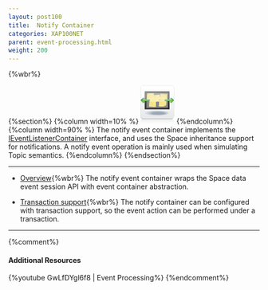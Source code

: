 ```yaml
---
layout: post100
title:  Notify Container
categories: XAP100NET
parent: event-processing.html
weight: 200
---
```


{%wbr%}

{%section%}
{%column width=10% %}
![fifo-groups.png](/attachment_files/subject/pubsub.png)
{%endcolumn%}
{%column width=90% %}
The notify event container implements the [IEventListenerContainer](./event-listener-container.html) interface, and uses the Space inheritance support for notifications.
A notify event operation is mainly used when simulating Topic semantics.
{%endcolumn%}
{%endsection%}

 <hr/>

- [Overview](./notify-container.html){%wbr%}
The notify event container wraps the Space data event session API with event container abstraction.

- [Transaction support](./notify-container-transactions.html){%wbr%}
The notify container can be configured with transaction support, so the event action can be performed under a transaction.

<hr/>

{%comment%}
#### Additional Resources

{%youtube GwLfDYgl6f8 | Event Processing%}
{%endcomment%}